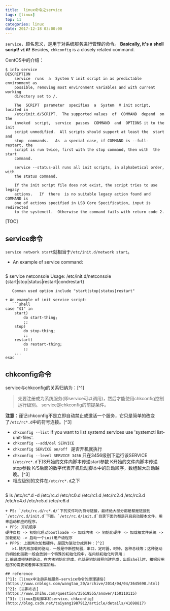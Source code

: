 ```yaml
---
title:  linux命令之service
tags: [linux]   
top: 11
categories: linux   
date: 2017-12-18 03:00:00
---
```


`service`，顾名思义，是用于对系统服务进行管理的命令。
**Basically, it's a shell script! `vi` it!**
Besides, `chkconfig` is a closely related command.
<!-- more -->
CentOS中的介绍：
   ```shell
$ info service
DESCRIPTION
       service  runs  a  System V init script in as predictable environment as
       possible, removing most environment variables and with current  working
       directory set to /.

       The  SCRIPT  parameter  specifies  a  System  V init script, located in
       /etc/init.d/SCRIPT.  The supported values  of  COMMAND  depend  on  the
       invoked  script,  service  passes  COMMAND  and  OPTIONS it to the init
       script unmodified.  All scripts should support at least the  start  and
       stop  commands.   As  a special case, if COMMAND is --full-restart, the
       script is run twice, first with the stop command, then with  the  start
       command.

       service --status-all runs all init scripts, in alphabetical order, with
       the status command.

       If the init script file does not exist, the script tries to use  legacy
       actions.   If  there  is no suitable legacy action found and COMMAND is
       one of actions specified in LSB Core Specification, input is redirected
       to the systemctl.  Otherwise the command fails with return code 2.
```


[TOC]
## service命令
`service network start`就相当于`/etc/init.d/network start`。

+ An example of service command:
   ```shell
$ service netconsole
Usage: /etc/init.d/netconsole {start|stop|status|restart|condrestart}
```
   Comman used option include "start|stop|status|restart"

+ An example of init service script:
   ```shell
case "$1" in
    start)
        do start-thing;
        ;;
    stop)
        do stop-thing;
        ;;
    restart)
        do restart-thing;
        ;;
    ...
esac
```




## chkconfig命令
service与chkconfig的关系归纳为：[^1]
   >先要注册成为系统服务(即service可以调用)，然后才能使用chkconfig控制运行级别。
service是chkconfig的前提条件。

**注意**：谨记chkconfig不是立即自动禁止或激活一个服务，它只是简单的改变了`/etc/rc*.d`中的符号连接。[^3]

+ `chkconfig --list`
If you want to list systemd services use 'systemctl list-unit-files'.
+ `chkconfig --add/del SERVICE `
+ `chkconfig SERVICE on/off `
是否开机就执行
+ `chkconfig --level SERVICE 3456`
只在3456级别下运行该SERVICE
(`/etc/rc*.d`下)S开始的文件向脚本传递start参数
K开始的文件向脚本传递stop参数
K/S后面的数字代表开机启动脚本中的启动顺序，数组越大启动越晚。[^3]
+ 相应级别的文件在`/etc/rc*.d`之下
   ```shell
$ ls /etc/rc*.d -d
/etc/rc.d  /etc/rc0.d  /etc/rc1.d  /etc/rc2.d  /etc/rc3.d  /etc/rc4.d  /etc/rc5.d  /etc/rc6.d
```
+ PS: `/etc/rc.d/rc*.d/`下的文件均为符号链接，最终绝大部分都是都是链接到`/etc/rc.d/init.d`下面。`/etc/rc.d/init.d`目录下面的都是开启启动脚本文件，用来启动相应的程序。
+ PPS: 开机顺序
硬件自检 -> 初始化启动bootloade -> 加载内核 -> 初始化硬件 -> 加载根文件系统 -> 加载驱动 -> 启动一个init用户级程序
+ PPPS: 上面两次加载硬件，是因为驱动分成两种：[^2]
   >1.随内核加载的驱动，一般是中断控制器，串口，定时器，时钟，各种总线等；这种驱动的初始化函数一般会放到一个特殊的初始化段中，在内核初始化时调用；
2.编译成模块的驱动，在内核初始化完成，也就是初始线程创建完成，出现shell时，根据应用程序的需要或者脚本按需加载。

## reference
[^1]: [linux中注册系统服务—service命令的原理通俗](https://www.cnblogs.com/wangtao_20/archive/2014/04/04/3645690.html)
[^2]: [古斟布衣](https://www.zhihu.com/question/35619555/answer/150110115)
[^3]: [linux启动脚本和service、chkconfig](http://blog.csdn.net/taiyang1987912/article/details/41698817)
